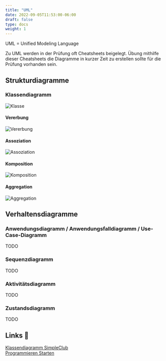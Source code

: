 ```yaml
---
title: "UML"
date: 2022-09-05T11:53:00-06:00
draft: false
type: docs
weight: 1
---
```


UML = Unified Modeling Language

Zu UML werden in der Prüfung oft Cheatsheets beigelegt. Übung mithilfe dieser Cheatsheets die Diagramme in kurzer Zeit zu erstellen sollte für die Prüfung vorhanden sein.

## Strukturdiagramme

### Klassendiagramm

![Klasse](/Assets/AbschlussprüfungTeil2AE/GA2/UML/UML-Klasse.svg)

#### Vererbung

![Vererbung](/Assets/AbschlussprüfungTeil2AE/GA2/UML/UML-Vererbung.svg)

#### Assoziation

![Assoziation](/Assets/AbschlussprüfungTeil2AE/GA2/UML/UML-Assoziation.svg)

#### Komposition

![Komposition](/Assets/AbschlussprüfungTeil2AE/GA2/UML/UML-Komposition.svg)

#### Aggregation

![Aggregation](/Assets/AbschlussprüfungTeil2AE/GA2/UML/UML-Aggregation.svg)

## Verhaltensdiagramme

### Anwendungsdiagramm / Anwendungsfalldiagramm / Use-Case-Diagramm

TODO

### Sequenzdiagramm

TODO

### Aktivitätsdiagramm

TODO

### Zustandsdiagramm

TODO

## Links 🔗

[Klassendiagramm SimpleClub](https://www.youtube.com/watch?v=zzwUH3vbNkc)  
[Programmieren Starten](https://www.youtube.com/playlist?list=PL_pqkvxZ6ho05rbgNaakWmxFmT9qEXzIo)  
